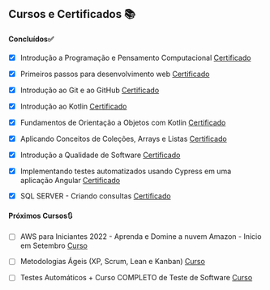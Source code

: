 ## Cursos e Certificados :books:



#### Concluídos:white_check_mark:

- [x] Introdução a Programação e Pensamento Computacional [Certificado]()
- [x] Primeiros passos para desenvolvimento web [Certificado]()
- [x] Introdução ao Git e ao GitHub [Certificado]()

- [x] Introdução ao Kotlin [Certificado]()
- [x] Fundamentos de Orientação a Objetos com Kotlin [Certificado]()
- [x] Aplicando Conceitos de Coleções, Arrays e Listas [Certificado]()
- [x] Introdução a Qualidade de Software [Certificado]()
- [x] Implementando testes automatizados usando Cypress em uma aplicação Angular [Certificado]()
- [x] SQL SERVER - Criando consultas [Certificado]()



#### Próximos Cursos:arrows_clockwise:

- [ ] AWS para Iniciantes 2022 - Aprenda e Domine a nuvem Amazon - Inicio em Setembro [Curso](https://www.udemy.com/course/aws-iniciantes-domine-a-nuvem-aws/)

- [ ] Metodologias Ágeis (XP, Scrum, Lean e Kanban) [Curso](https://www.udemy.com/course/metodologias-ageis-xp-scrum-lean-kanban/)

- [ ] Testes Automáticos + Curso COMPLETO de Teste de Software [Curso](https://www.udemy.com/course/teste-software-completo-testes-automaticos/)

